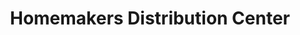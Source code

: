 ---
title: "Homemakers Distribution Center"
url: /urbandale/homemakers-distribution-center/
shop: furniture
---